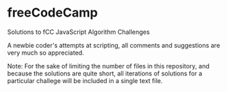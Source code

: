 # freeCodeCamp
Solutions to fCC JavaScript Algorithm Challenges

A newbie coder's attempts at scripting, all comments and suggestions are very much so appreciated.

Note: For the sake of limiting the number of files in this repository, and because the solutions are quite short, all iterations of solutions for a particular challege will be included in a single text file.
